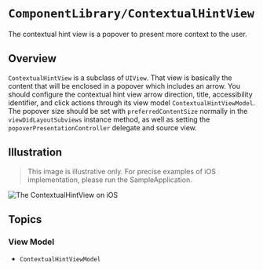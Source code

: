# ``ComponentLibrary/ContextualHintView``

The contextual hint view is a popover to present more context to the user.

## Overview

`ContextualHintView` is a subclass of `UIView`. That view is basically the content that will be enclosed in a popover which includes an arrow. You should configure the contextual hint view arrow direction, title, accessibility identifier, and click actions through its view model ``ContextualHintViewModel``. The popover size should be set with `preferredContentSize` normally in the `viewDidLayoutSubviews` instance method, as well as setting the `popoverPresentationController` delegate and source view.

## Illustration

> This image is illustrative only. For precise examples of iOS implementation, please run the SampleApplication.

![The ContextualHintView on iOS](ContextualHintView)

## Topics

### View Model

- ``ContextualHintViewModel``
